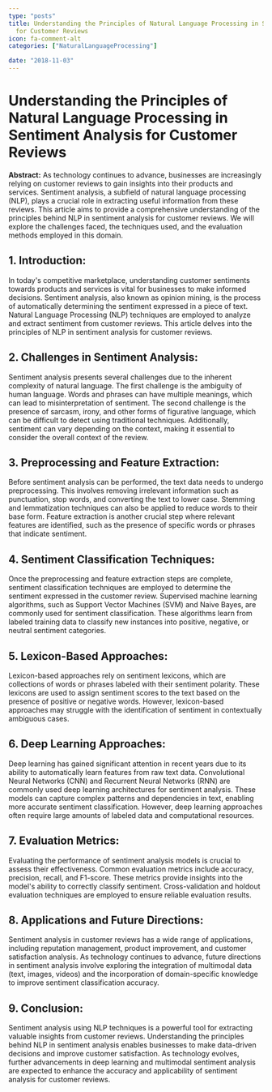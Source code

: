 ```yaml
---
type: "posts"
title: Understanding the Principles of Natural Language Processing in Sentiment Analysis
  for Customer Reviews
icon: fa-comment-alt
categories: ["NaturalLanguageProcessing"]

date: "2018-11-03"
---
```




# Understanding the Principles of Natural Language Processing in Sentiment Analysis for Customer Reviews

**Abstract:**
As technology continues to advance, businesses are increasingly relying on customer reviews to gain insights into their products and services. Sentiment analysis, a subfield of natural language processing (NLP), plays a crucial role in extracting useful information from these reviews. This article aims to provide a comprehensive understanding of the principles behind NLP in sentiment analysis for customer reviews. We will explore the challenges faced, the techniques used, and the evaluation methods employed in this domain.

## 1. Introduction:
In today's competitive marketplace, understanding customer sentiments towards products and services is vital for businesses to make informed decisions. Sentiment analysis, also known as opinion mining, is the process of automatically determining the sentiment expressed in a piece of text. Natural Language Processing (NLP) techniques are employed to analyze and extract sentiment from customer reviews. This article delves into the principles of NLP in sentiment analysis for customer reviews.

## 2. Challenges in Sentiment Analysis:
Sentiment analysis presents several challenges due to the inherent complexity of natural language. The first challenge is the ambiguity of human language. Words and phrases can have multiple meanings, which can lead to misinterpretation of sentiment. The second challenge is the presence of sarcasm, irony, and other forms of figurative language, which can be difficult to detect using traditional techniques. Additionally, sentiment can vary depending on the context, making it essential to consider the overall context of the review.

## 3. Preprocessing and Feature Extraction:
Before sentiment analysis can be performed, the text data needs to undergo preprocessing. This involves removing irrelevant information such as punctuation, stop words, and converting the text to lower case. Stemming and lemmatization techniques can also be applied to reduce words to their base form. Feature extraction is another crucial step where relevant features are identified, such as the presence of specific words or phrases that indicate sentiment.

## 4. Sentiment Classification Techniques:
Once the preprocessing and feature extraction steps are complete, sentiment classification techniques are employed to determine the sentiment expressed in the customer review. Supervised machine learning algorithms, such as Support Vector Machines (SVM) and Naive Bayes, are commonly used for sentiment classification. These algorithms learn from labeled training data to classify new instances into positive, negative, or neutral sentiment categories.

## 5. Lexicon-Based Approaches:
Lexicon-based approaches rely on sentiment lexicons, which are collections of words or phrases labeled with their sentiment polarity. These lexicons are used to assign sentiment scores to the text based on the presence of positive or negative words. However, lexicon-based approaches may struggle with the identification of sentiment in contextually ambiguous cases.

## 6. Deep Learning Approaches:
Deep learning has gained significant attention in recent years due to its ability to automatically learn features from raw text data. Convolutional Neural Networks (CNN) and Recurrent Neural Networks (RNN) are commonly used deep learning architectures for sentiment analysis. These models can capture complex patterns and dependencies in text, enabling more accurate sentiment classification. However, deep learning approaches often require large amounts of labeled data and computational resources.

## 7. Evaluation Metrics:
Evaluating the performance of sentiment analysis models is crucial to assess their effectiveness. Common evaluation metrics include accuracy, precision, recall, and F1-score. These metrics provide insights into the model's ability to correctly classify sentiment. Cross-validation and holdout evaluation techniques are employed to ensure reliable evaluation results.

## 8. Applications and Future Directions:
Sentiment analysis in customer reviews has a wide range of applications, including reputation management, product improvement, and customer satisfaction analysis. As technology continues to advance, future directions in sentiment analysis involve exploring the integration of multimodal data (text, images, videos) and the incorporation of domain-specific knowledge to improve sentiment classification accuracy.

## 9. Conclusion:
Sentiment analysis using NLP techniques is a powerful tool for extracting valuable insights from customer reviews. Understanding the principles behind NLP in sentiment analysis enables businesses to make data-driven decisions and improve customer satisfaction. As technology evolves, further advancements in deep learning and multimodal sentiment analysis are expected to enhance the accuracy and applicability of sentiment analysis for customer reviews.
